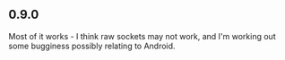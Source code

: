 ## 0.9.0

Most of it works - I think raw sockets may not work, and I'm working out some bugginess possibly relating to Android.
